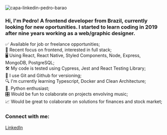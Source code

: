 ![capa-linkedin-pedro-barao](https://user-images.githubusercontent.com/62365336/139364756-62f56716-8a06-43f0-a07b-57934c50e73f.jpg)

<h3>Hi, I'm Pedro! A frontend developer from Brazil, currently looking for new oportunities. I started to learn coding in 2019 after nine years working as a web/graphic designer.</h3>

✅   Available for job or freelance opportunities;   
🚀   Recent focus on frontend, interested in full stack;   
🖥   Using React, React Native, Styled Components, Node, Express, MongoDB, PostgreSQL;   
🛠   My code is tested using Cypress, Jest and React Testing Library;   
📝   I use Git and Github for versioning;   
🔍   I'm currently learning Typescript, Docker and Clean Architecture;   
🐍.  Python enthusiast;  
🎛   Would be fun to colaborate on projects envolving music;   
📈   Would be great to colaborate on solutions for finances and stock market;   

<h3>Connect with me:</h3>
<a href="https://linkedin.com/in/phbarao" target="blank">LinkedIn</a>
